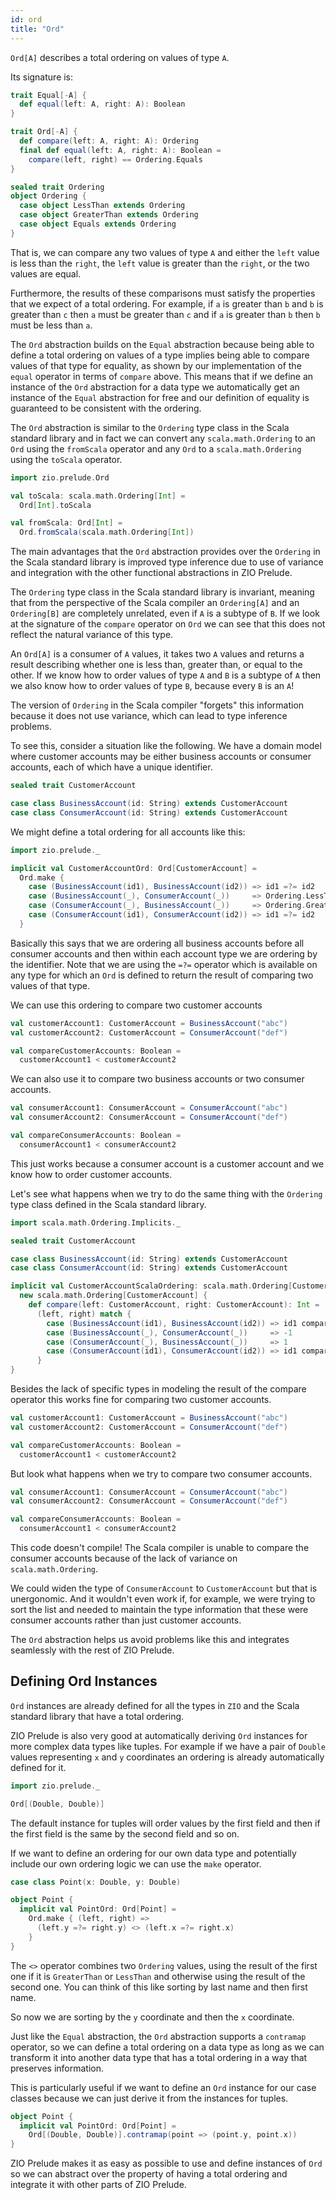 ```yaml
---
id: ord
title: "Ord"
---
```


`Ord[A]` describes a total ordering on values of type `A`.

Its signature is:

```scala mdoc
trait Equal[-A] {
  def equal(left: A, right: A): Boolean
}

trait Ord[-A] {
  def compare(left: A, right: A): Ordering
  final def equal(left: A, right: A): Boolean =
    compare(left, right) == Ordering.Equals
}

sealed trait Ordering
object Ordering {
  case object LessThan extends Ordering
  case object GreaterThan extends Ordering
  case object Equals extends Ordering
}
```

That is, we can compare any two values of type `A` and either the `left` value is less than the `right`, the `left` value is greater than the `right`, or the two values are equal.

Furthermore, the results of these comparisons must satisfy the properties that we expect of a total ordering. For example, if `a` is greater than `b` and `b` is greater than `c` then `a` must be greater than `c` and if `a` is greater than `b` then `b` must be less than `a`.

The `Ord` abstraction builds on the `Equal` abstraction because being able to define a total ordering on values of a type implies being able to compare values of that type for equality, as shown by our implementation of the `equal` operator in terms of `compare` above. This means that if we define an instance of the `Ord` abstraction for a data type we automatically get an instance of the `Equal` abstraction for free and our definition of equality is guaranteed to be consistent with the ordering.

The `Ord` abstraction is similar to the `Ordering` type class in the Scala standard library and in fact we can convert any `scala.math.Ordering` to an `Ord` using the `fromScala` operator and any `Ord` to a `scala.math.Ordering` using the `toScala` operator.

```scala mdoc:reset
import zio.prelude.Ord

val toScala: scala.math.Ordering[Int] =
  Ord[Int].toScala

val fromScala: Ord[Int] =
  Ord.fromScala(scala.math.Ordering[Int])
```

The main advantages that the `Ord` abstraction provides over the `Ordering` in the Scala standard library is improved type inference due to use of variance and integration with the other functional abstractions in ZIO Prelude.

The `Ordering` type class in the Scala standard library is invariant, meaning that from the perspective of the Scala compiler an `Ordering[A]` and an `Ordering[B]` are completely unrelated, even if `A` is a subtype of `B`. If we look at the signature of the `compare` operator on `Ord` we can see that this does not reflect the natural variance of this type.

An `Ord[A]` is a consumer of `A` values, it takes two `A` values and returns a result describing whether one is less than, greater than, or equal to the other. If we know how to order values of type `A` and `B` is a subtype of `A` then we also know how to order values of type `B`, because every `B` is an `A`!

The version of `Ordering` in the Scala compiler "forgets" this information because it does not use variance, which can lead to type inference problems.

To see this, consider a situation like the following. We have a domain model where customer accounts may be either business accounts or consumer accounts, each of which have a unique identifier.

```scala mdoc:reset
sealed trait CustomerAccount

case class BusinessAccount(id: String) extends CustomerAccount
case class ConsumerAccount(id: String) extends CustomerAccount
```

We might define a total ordering for all accounts like this:

```scala mdoc
import zio.prelude._

implicit val CustomerAccountOrd: Ord[CustomerAccount] =
  Ord.make {
    case (BusinessAccount(id1), BusinessAccount(id2)) => id1 =?= id2
    case (BusinessAccount(_), ConsumerAccount(_))     => Ordering.LessThan
    case (ConsumerAccount(_), BusinessAccount(_))     => Ordering.GreaterThan
    case (ConsumerAccount(id1), ConsumerAccount(id2)) => id1 =?= id2
  }
```

Basically this says that we are ordering all business accounts before all consumer accounts and then within each account type we are ordering by the identifier. Note that we are using the `=?=` operator which is available on any type for which an `Ord` is defined to return the result of comparing two values of that type.

We can use this ordering to compare two customer accounts

```scala mdoc:nest
val customerAccount1: CustomerAccount = BusinessAccount("abc")
val customerAccount2: CustomerAccount = ConsumerAccount("def")

val compareCustomerAccounts: Boolean =
  customerAccount1 < customerAccount2
```

We can also use it to compare two business accounts or two consumer accounts.

```scala mdoc
val consumerAccount1: ConsumerAccount = ConsumerAccount("abc")
val consumerAccount2: ConsumerAccount = ConsumerAccount("def")

val compareConsumerAccounts: Boolean =
  consumerAccount1 < consumerAccount2
```

This just works because a consumer account is a customer account and we know how to order customer accounts.

Let's see what happens when we try to do the same thing with the `Ordering` type class defined in the Scala standard library.

```scala mdoc:reset
import scala.math.Ordering.Implicits._

sealed trait CustomerAccount

case class BusinessAccount(id: String) extends CustomerAccount
case class ConsumerAccount(id: String) extends CustomerAccount

implicit val CustomerAccountScalaOrdering: scala.math.Ordering[CustomerAccount] =
  new scala.math.Ordering[CustomerAccount] {
    def compare(left: CustomerAccount, right: CustomerAccount): Int =
      (left, right) match {
        case (BusinessAccount(id1), BusinessAccount(id2)) => id1 compare id2
        case (BusinessAccount(_), ConsumerAccount(_))     => -1
        case (ConsumerAccount(_), BusinessAccount(_))     => 1
        case (ConsumerAccount(id1), ConsumerAccount(id2)) => id1 compare id2
      }
}
```

Besides the lack of specific types in modeling the result of the compare operator this works fine for comparing two customer accounts.

```scala mdoc
val customerAccount1: CustomerAccount = BusinessAccount("abc")
val customerAccount2: CustomerAccount = ConsumerAccount("def")

val compareCustomerAccounts: Boolean =
  customerAccount1 < customerAccount2
```

But look what happens when we try to compare two consumer accounts.

```scala mdoc:fail
val consumerAccount1: ConsumerAccount = ConsumerAccount("abc")
val consumerAccount2: ConsumerAccount = ConsumerAccount("def")

val compareConsumerAccounts: Boolean =
  consumerAccount1 < consumerAccount2
```

This code doesn't compile! The Scala compiler is unable to compare the consumer accounts because of the lack of variance on `scala.math.Ordering`.

We could widen the type of `ConsumerAccount` to `CustomerAccount` but that is unergonomic. And it wouldn't even work if, for example, we were trying to sort the list and needed to maintain the type information that these were consumer accounts rather than just customer accounts.

The `Ord` abstraction helps us avoid problems like this and integrates seamlessly with the rest of ZIO Prelude.

## Defining Ord Instances

`Ord` instances are already defined for all the types in `ZIO` and the Scala standard library that have a total ordering.

ZIO Prelude is also very good at automatically deriving `Ord` instances for more complex data types like tuples. For example if we have a pair of `Double` values representing `x` and `y` coordinates an ordering is already automatically defined for it.

```scala mdoc:reset
import zio.prelude._

Ord[(Double, Double)]
```

The default instance for tuples will order values by the first field and then if the first field is the same by the second field and so on.

If we want to define an ordering for our own data type and potentially include our own ordering logic we can use the `make` operator.

```scala mdoc
case class Point(x: Double, y: Double)

object Point {
  implicit val PointOrd: Ord[Point] =
    Ord.make { (left, right) =>
      (left.y =?= right.y) <> (left.x =?= right.x)
    }
}
```

The `<>` operator combines two `Ordering` values, using the result of the first one if it is `GreaterThan` or `LessThan` and otherwise using the result of the second one. You can think of this like sorting by last name and then first name.

So now we are sorting by the `y` coordinate and then the `x` coordinate.

Just like the `Equal` abstraction, the `Ord` abstraction supports a `contramap` operator, so we can define a total ordering on a data type as long as we can transform it into another data type that has a total ordering in a way that preserves information.

This is particularly useful if we want to define an `Ord` instance for our case classes because we can just derive it from the instances for tuples.

```scala mdoc:nest
object Point {
  implicit val PointOrd: Ord[Point] =
    Ord[(Double, Double)].contramap(point => (point.y, point.x))
}
```

ZIO Prelude makes it as easy as possible to use and define instances of `Ord` so we can abstract over the property of having a total ordering and integrate it with other parts of ZIO Prelude.
